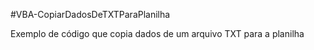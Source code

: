 #VBA-CopiarDadosDeTXTParaPlanilha

Exemplo de código que copia dados de um arquivo TXT para a planilha